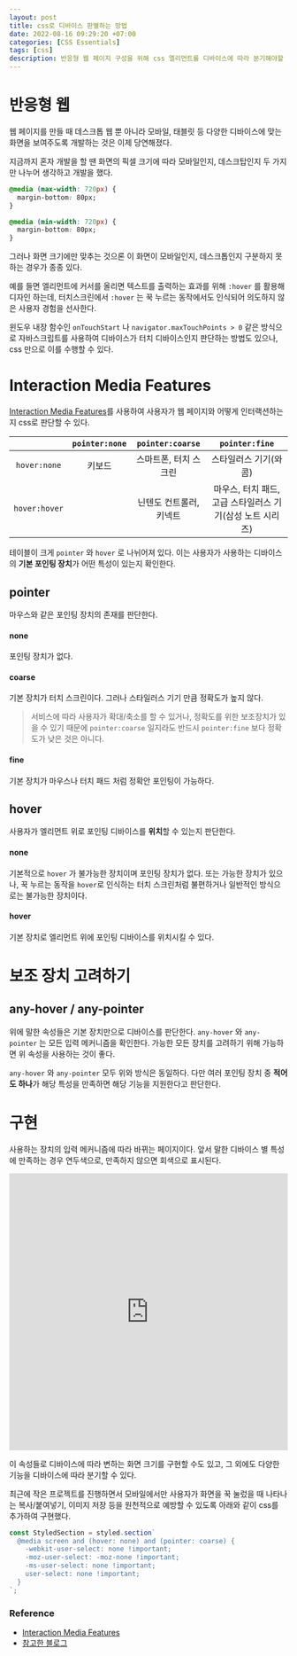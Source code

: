 ```yaml
---
layout: post
title: css로 디바이스 판별하는 방법
date: 2022-08-16 09:29:20 +07:00
categories: [CSS Essentials]
tags: [css]
description: 반응형 웹 페이지 구성을 위해 css 엘리먼트를 디바이스에 따라 분기해야할 필요가 있다.
---
```


# 반응형 웹

웹 페이지를 만들 때 데스크톱 웹 뿐 아니라 모바일, 태블릿 등 다양한 디바이스에 맞는 화면을 보여주도록 개발하는 것은 이제 당연해졌다.

지금까지 혼자 개발을 할 땐 화면의 픽셀 크기에 따라 모바일인지, 데스크탑인지 두 가지만 나누어 생각하고 개발을 했다.

```css
@media (max-width: 720px) {
  margin-bottom: 80px;
}

@media (min-width: 720px) {
  margin-bottom: 80px;
}
```

그러나 화면 크기에만 맞추는 것으론 이 화면이 모바일인지, 데스크톱인지 구분하지 못하는 경우가 종종 있다.

예를 들면 엘리먼트에 커서를 올리면 텍스트를 출력하는 효과를 위해 `:hover` 를 활용해 디자인 하는데, 터치스크린에서 `:hover` 는 꾹 누르는 동작에서도 인식되어 의도하지 않은 사용자 경험을 선사한다.

윈도우 내장 함수인 `onTouchStart` 나 `navigator.maxTouchPoints > 0` 같은 방식으로 자바스크립트를 사용하여 디바이스가 터치 디바이스인지 판단하는 방법도 있으나, css 만으로 이를 수행할 수 있다.

# Interaction Media Features

<a href="https://www.w3.org/TR/mediaqueries-4/#mf-interaction" target="\_blank" rel="noopener">Interaction Media Features</a>를 사용하여 사용자가 웹 페이지와 어떻게 인터랙션하는지 css로 판단할 수 있다.

<div class="overflow-table" markdown="block">

|               | `pointer:none` |    `pointer:coarse`     |                      `pointer:fine`                       |
| :-----------: | :------------: | :---------------------: | :-------------------------------------------------------: |
| `hover:none`  |     키보드     |  스마트폰, 터치 스크린  |                   스타일러스 기기(와콤)                   |
| `hover:hover` |                | 닌텐도 컨트롤러, 키넥트 | 마우스, 터치 패드, 고급 스타일러스 기기(삼성 노트 시리즈) |

</div>

테이블이 크게 `pointer` 와 `hover` 로 나뉘어져 있다. 이는 사용자가 사용하는 디바이스의 **기본 포인팅 장치**가 어떤 특성이 있는지 확인한다.

## pointer

마우스와 같은 포인팅 장치의 존재를 판단한다.

#### none

포인팅 장치가 없다.

#### coarse

기본 장치가 터치 스크린이다. 그러나 스타일러스 기기 만큼 정확도가 높지 않다.

> 서비스에 따라 사용자가 확대/축소를 할 수 있거나, 정확도를 위한 보조장치가 있을 수 있기 때문에 `pointer:coarse` 일지라도 반드시 `pointer:fine` 보다 정확도가 낮은 것은 아니다.

#### fine

기본 장치가 마우스나 터치 패드 처럼 정확안 포인팅이 가능하다.

## hover

사용자가 엘리먼트 위로 포인팅 디바이스를 **위치**할 수 있는지 판단한다.

#### none

기본적으로 `hover` 가 불가능한 장치이며 포인팅 장치가 없다. 또는 가능한 장치가 있으나, 꾹 누르는 동작을 `hover`로 인식하는 터치 스크린처럼 불편하거나 일반적인 방식으로는 불가능한 장치이다.

#### hover

기본 장치로 엘리먼트 위에 포인팅 디바이스를 위치시킬 수 있다.

# 보조 장치 고려하기

## any-hover / any-pointer

위에 말한 속성들은 기본 장치만으로 디바이스를 판단한다. `any-hover` 와 `any-pointer` 는 모든 입력 메커니즘을 확인한다. 가능한 모든 장치를 고려하기 위해 가능하면 위 속성을 사용하는 것이 좋다.

`any-hover` 와 `any-pointer` 모두 위와 방식은 동일하다. 다만 여러 포인팅 장치 중 **적어도 하나**가 해당 특성을 만족하면 해당 기능을 지원한다고 판단한다.

# 구현

사용하는 장치의 입력 메커니즘에 따라 바뀌는 페이지이다. 앞서 말한 디바이스 별 특성에 만족하는 경우 연두색으로, 만족하지 않으면 회색으로 표시된다.

<iframe height="500" style="width: 100%;" scrolling="no" title="Untitled" src="https://codepen.io/shitaikoto/embed/QWmJKWe?default-tab=html%2Cresult" frameborder="no" loading="lazy" allowtransparency="true" allowfullscreen="true">
  See the Pen <a href="https://codepen.io/shitaikoto/pen/QWmJKWe">
  Untitled</a> by yunsu bae (<a href="https://codepen.io/shitaikoto">@shitaikoto</a>)
  on <a href="https://codepen.io">CodePen</a>.
</iframe>

<br>

이 속성들로 디바이스에 따라 변하는 화면 크기를 구현할 수도 있고, 그 외에도 다양한 기능을 디바이스에 따라 분기할 수 있다.

최근에 작은 프로젝트를 진행하면서 모바일에서만 사용자가 화면을 꾹 눌렀을 때 나타나는 복사/붙여넣기, 이미지 저장 등을 원천적으로 예방할 수 있도록 아래와 같이 css를 추가하여 구현했다.

```jsx
const StyledSection = styled.section`
  @media screen and (hover: none) and (pointer: coarse) {
    -webkit-user-select: none !important;
    -moz-user-select: -moz-none !important;
    -ms-user-select: none !important;
    user-select: none !important;
  }
`;
```

### Reference

- <a href="https://www.w3.org/TR/mediaqueries-4/#mf-interaction" target="\_blank" rel="noopener">Interaction Media Features</a>
- <a href="https://marshallku.com/web/tips/css%EB%A1%9C-%EA%B8%B0%EA%B8%B0-%ED%8C%8C%EC%95%85%ED%95%98%EA%B8%B0" target="\_blank" rel="noopener">참고한 블로그</a>

